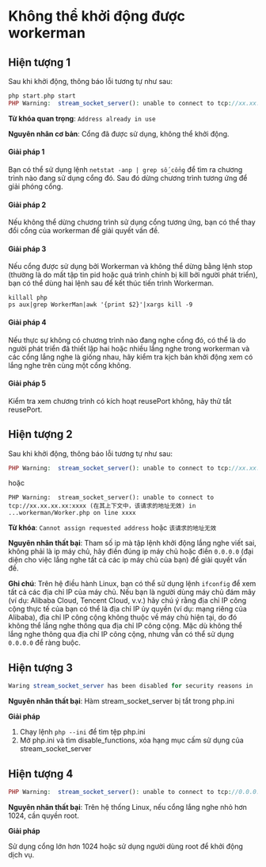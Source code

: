 # Không thể khởi động được workerman

## Hiện tượng 1
Sau khi khởi động, thông báo lỗi tương tự như sau:
```php
php start.php start
PHP Warning:  stream_socket_server(): unable to connect to tcp://xx.xx.xx.xx:xxxx (Address already in use) in ...workerman/Worker.php on line xxxx

```
**Từ khóa quan trọng**: ```Address already in use```

**Nguyên nhân cơ bản**: Cổng đã được sử dụng, không thể khởi động.

#### Giải pháp 1

Bạn có thể sử dụng lệnh ```netstat -anp | grep số_cổng``` để tìm ra chương trình nào đang sử dụng cổng đó. Sau đó dừng chương trình tương ứng để giải phóng cổng.

#### Giải pháp 2
Nếu không thể dừng chương trình sử dụng cổng tương ứng, bạn có thể thay đổi cổng của workerman để giải quyết vấn đề.

#### Giải pháp 3
Nếu cổng được sử dụng bởi Workerman và không thể dừng bằng lệnh stop (thường là do mất tập tin pid hoặc quá trình chính bị kill bởi người phát triển), bạn có thể dùng hai lệnh sau để kết thúc tiến trình Workerman.
```
killall php
ps aux|grep WorkerMan|awk '{print $2}'|xargs kill -9
```

#### Giải pháp 4
Nếu thực sự không có chương trình nào đang nghe cổng đó, có thể là do người phát triển đã thiết lập hai hoặc nhiều lắng nghe trong workerman và các cổng lắng nghe là giống nhau, hãy kiểm tra kịch bản khởi động xem có lắng nghe trên cùng một cổng không.

#### Giải pháp 5
Kiểm tra xem chương trình có kích hoạt reusePort không, hãy thử tắt reusePort.

## Hiện tượng 2
Sau khi khởi động, thông báo lỗi tương tự như sau:
```php
PHP Warning:  stream_socket_server(): unable to connect to tcp://xx.xx.xx.xx:xxx (Cannot assign requested address) in ...workerman/Worker.php on line xxxx
```
hoặc
```
PHP Warning:  stream_socket_server(): unable to connect to tcp://xx.xx.xx.xx:xxxx (在其上下文中，该请求的地址无效) in ...workerman/Worker.php on line xxxx
```
**Từ khóa**: `Cannot assign requested address` hoặc `该请求的地址无效`

**Nguyên nhân thất bại**: 
Tham số ip mà tập lệnh khởi động lắng nghe viết sai, không phải là ip máy chủ, hãy điền đúng ip máy chủ hoặc điền ```0.0.0.0``` (đại diện cho việc lắng nghe tất cả các ip máy chủ của bạn) để giải quyết vấn đề.

**Ghi chú**: Trên hệ điều hành Linux, bạn có thể sử dụng lệnh ```ifconfig``` để xem tất cả các địa chỉ IP của máy chủ. Nếu bạn là người dùng máy chủ đám mây (ví dụ: Alibaba Cloud, Tencent Cloud, v.v.) hãy chú ý rằng địa chỉ IP công cộng thực tế của bạn có thể là địa chỉ IP ủy quyền (ví dụ: mạng riêng của Alibaba), địa chỉ IP công cộng không thuộc về máy chủ hiện tại, do đó không thể lắng nghe thông qua địa chỉ IP công cộng. Mặc dù không thể lắng nghe thông qua địa chỉ IP công cộng, nhưng vẫn có thể sử dụng ```0.0.0.0``` để ràng buộc.

## Hiện tượng 3
```php
Waring stream_socket_server has been disabled for security reasons in ...
```
**Nguyên nhân thất bại**: 
Hàm stream_socket_server bị tắt trong php.ini

**Giải pháp**

1. Chạy lệnh ```php --ini``` để tìm tệp php.ini
2. Mở php.ini và tìm disable_functions, xóa hạng mục cấm sử dụng của stream_socket_server

## Hiện tượng 4
```php
PHP Warning:  stream_socket_server(): unable to connect to tcp://0.0.0.0:xxx (Permission denied)
```
**Nguyên nhân thất bại**: 
Trên hệ thống Linux, nếu cổng lắng nghe nhỏ hơn 1024, cần quyền root.

**Giải pháp**

Sử dụng cổng lớn hơn 1024 hoặc sử dụng người dùng root để khởi động dịch vụ.
